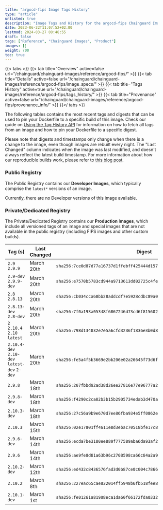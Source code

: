 ```yaml
---
title: "argocd-fips Image Tags History"
type: "article"
unlisted: true
description: "Image Tags and History for the argocd-fips Chainguard Image"
date: 2023-06-22T11:07:52+02:00
lastmod: 2024-03-27 00:48:55
draft: false
tags: ["Reference", "Chainguard Images", "Product"]
images: []
weight: 700
toc: true
---
```


{{< tabs >}}
{{< tab title="Overview" active=false url="/chainguard/chainguard-images/reference/argocd-fips/" >}}
{{< tab title="Details" active=false url="/chainguard/chainguard-images/reference/argocd-fips/image_specs/" >}}
{{< tab title="Tags History" active=true url="/chainguard/chainguard-images/reference/argocd-fips/tags_history/" >}}
{{< tab title="Provenance" active=false url="/chainguard/chainguard-images/reference/argocd-fips/provenance_info/" >}}
{{</ tabs >}}

The following tables contains the most recent tags and digests that can be used to pin your Dockerfile to a specific build of this image. Check our guide on [Using the Tag History API](/chainguard/chainguard-images/using-the-tag-history-api/) for information on how to fetch all tags from an image and how to pin your Dockerfile to a specific digest.

Please note that digests and timestamps only change when there is a change to the image, even though images are rebuilt every night. The "Last Changed" column indicates when the image was last modified, and doesn't always reflect the latest build timestamp. For more information about how our reproducible builds work, please refer to [this blog post](https://www.chainguard.dev/unchained/reproducing-chainguards-reproducible-image-builds).

### Public Registry
The Public Registry contains our **Developer Images**, which typically comprise the `latest*` versions of an image.

Currently, there are no Developer versions of this image available.

### Private/Dedicated Registry
The Private/Dedicated Registry contains our **Production Images**, which include all versioned tags of an image and special images that are not available in the public registry (including FIPS images and other custom builds).

| Tag (s)                                       | Last Changed | Digest                                                                    |
|-----------------------------------------------|--------------|---------------------------------------------------------------------------|
|  `2.9` `2.9.9`                                | March 20th   | `sha256:7ce0d87d77a16737d1ffebff425444d157de5d921da03cfd6953e28a4e68bed0` |
|  `2.9-dev` `2.9.9-dev`                        | March 20th   | `sha256:e7570b5783cd944a9713613dd02725c4fe88c51302327c49a8b3fa06867f5cdb` |
|  `2.8` `2.8.13`                               | March 20th   | `sha256:cb034cca68bb28addcdf7e5928cdbc89a057b7754b9536cb56397d76634118ff` |
|  `2.8.13-dev` `2.8-dev`                       | March 20th   | `sha256:7f0a193a05348f6867246d73cd6f815602d2acbc9c3a011ee75ff211e68cca4b` |
|  `2` `2.10.4` `2.10` `latest`                 | March 20th   | `sha256:798d134032e7e5a6cfd3236f1836e3b0d8edfa73082cdda06fc51c74743df42b` |
|  `2.10.4-dev` `2.10-dev` `latest-dev` `2-dev` | March 20th   | `sha256:fe5a4f5b3669e2bb206e02a26645f73d6fe36fcdc2f805b6e6bb303a85f22a21` |
|  `2.9.8`                                      | March 18th   | `sha256:207fbbd92ad38d26ee27816e77e96777a2b3e9393183a410742d915874a6e047` |
|  `2.9.8-dev`                                  | March 18th   | `sha256:f4290c2ca02b3b15b2905734edab3d470a8e9b17d122eb65f5af773d29c0bd47` |
|  `2.10.3-dev`                                 | March 18th   | `sha256:27c56a9b9e670d7ee86fba934e5ff0862e4b0f5d4da7762042e3185eb0f4b1d8` |
|  `2.10.3`                                     | March 15th   | `sha256:02e17801ff4611e8d3ebac70518bfe17c8dcbc301ab5a61af8eb34e7a1ce89c8` |
|  `2.9.6-dev`                                  | March 14th   | `sha256:ecda7be3180ee889f777589aba6da93af247efe9d99482a3bd0501dc88dcdad5` |
|  `2.9.6`                                      | March 14th   | `sha256:ae9fe8d81a63b96c2708598ca66c84a2a95bcfb1c11c4183a3764e865e6d5581` |
|  `2.10.2-dev`                                 | March 12th   | `sha256:ed432c8436576fad3d0b87ce0c004c7866e4f486e774013ee86dfe50a713de53` |
|  `2.10.2`                                     | March 8th    | `sha256:227eac65cae832014ff5948b6fb518fee8dbbee2e97036305555a8aeb1b767a1` |
|  `2.10.1-dev`                                 | March 1st    | `sha256:fe01261a81908eca1da60f66172fda0332776ff1c18d481418657f26869f7b63` |

